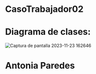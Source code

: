 # CasoTrabajador02
# Diagrama de clases:
![Captura de pantalla 2023-11-23 162646](https://github.com/Antix199/CasoTrabajador02/assets/142464955/04dbc616-7797-4d80-b201-5f4c83bcc573)

# Antonia Paredes
